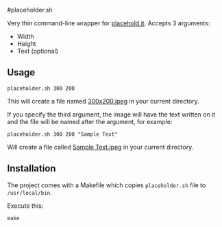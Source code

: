 #placeholder.sh

Very thin command-line wrapper for [placehold.it](http://placehold.it). Accepts 3 arguments:

- Width
- Height
- Text (optional)

## Usage

```
placeholder.sh 300 200
```

This will create a file named [300x200.jpeg](http://placehold.it/300x200.jpeg) in your current directory.

If you specify the third argument, the image will have the text written on it and the file will be named after the argument, for example:

```
placeholder.sh 300 200 "Sample Text"
```

Will create a file called [Sample Text.jpeg](http://placehold.it/300x200.jpeg&text=Sample+Text) in your current directory.

## Installation

The project comes with a Makefile which copies ```placeholder.sh``` file to ```/usr/local/bin```.

Execute this:

```
make
```
